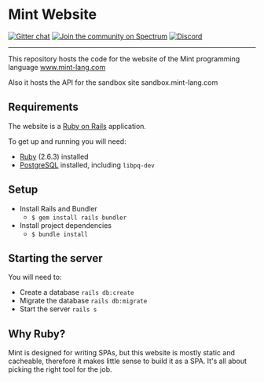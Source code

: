 # Mint Website

[![Gitter chat](https://badges.gitter.im/gitterHQ/gitter.svg)](https://gitter.im/mint-lang/Lobby)
[![Join the community on Spectrum](https://withspectrum.github.io/badge/badge.svg)](https://spectrum.chat/mint-lang)
[![Discord](https://discord.com/assets/f8389ca1a741a115313bede9ac02e2c0.svg)](https://discord.gg/NXFUJs2)

---

This repository hosts the code for the website of the Mint programming language
www.mint-lang.com

Also it hosts the API for the sandbox site sandbox.mint-lang.com

## Requirements

The website is a [Ruby on Rails](https://rubyonrails.org/) application.

To get up and running you will need:

- [Ruby](https://www.ruby-lang.org/en/) (2.6.3) installed
- [PostgreSQL](https://www.postgresql.org/) installed, including `libpq-dev`

## Setup

- Install Rails and Bundler
  - `$ gem install rails bundler`
- Install project dependencies
  - `$ bundle install`

## Starting the server

You will need to:

- Create a database `rails db:create`
- Migrate the database `rails db:migrate`
- Start the server `rails s`

## Why Ruby?

Mint is designed for writing SPAs, but this website is mostly static and cacheable, therefore it makes little sense to build it as a SPA. It's all about picking the right tool for the job.